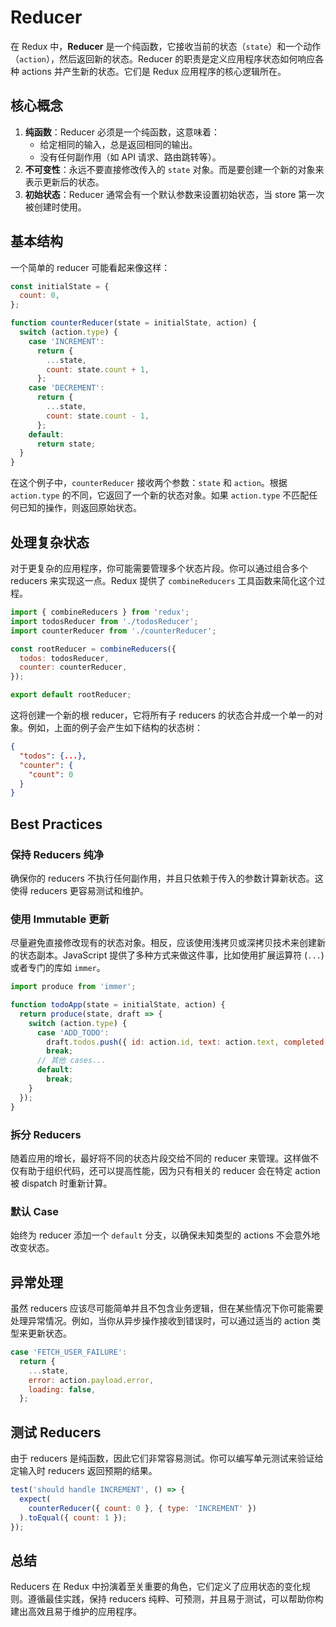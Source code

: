 # Reducer

在 Redux 中，**Reducer** 是一个纯函数，它接收当前的状态（`state`）和一个动作（`action`），然后返回新的状态。Reducer 的职责是定义应用程序状态如何响应各种 actions 并产生新的状态。它们是 Redux 应用程序的核心逻辑所在。

## 核心概念

1. **纯函数**：Reducer 必须是一个纯函数，这意味着：
   - 给定相同的输入，总是返回相同的输出。
   - 没有任何副作用（如 API 请求、路由跳转等）。
2. **不可变性**：永远不要直接修改传入的 `state` 对象。而是要创建一个新的对象来表示更新后的状态。
3. **初始状态**：Reducer 通常会有一个默认参数来设置初始状态，当 store 第一次被创建时使用。

## 基本结构

一个简单的 reducer 可能看起来像这样：

```javascript
const initialState = {
  count: 0,
};

function counterReducer(state = initialState, action) {
  switch (action.type) {
    case 'INCREMENT':
      return {
        ...state,
        count: state.count + 1,
      };
    case 'DECREMENT':
      return {
        ...state,
        count: state.count - 1,
      };
    default:
      return state;
  }
}
```

在这个例子中，`counterReducer` 接收两个参数：`state` 和 `action`。根据 `action.type` 的不同，它返回了一个新的状态对象。如果 `action.type` 不匹配任何已知的操作，则返回原始状态。

## 处理复杂状态

对于更复杂的应用程序，你可能需要管理多个状态片段。你可以通过组合多个 reducers 来实现这一点。Redux 提供了 `combineReducers` 工具函数来简化这个过程。

```javascript
import { combineReducers } from 'redux';
import todosReducer from './todosReducer';
import counterReducer from './counterReducer';

const rootReducer = combineReducers({
  todos: todosReducer,
  counter: counterReducer,
});

export default rootReducer;
```

这将创建一个新的根 reducer，它将所有子 reducers 的状态合并成一个单一的对象。例如，上面的例子会产生如下结构的状态树：

```json
{
  "todos": {...},
  "counter": {
    "count": 0
  }
}
```

## Best Practices

### 保持 Reducers 纯净

确保你的 reducers 不执行任何副作用，并且只依赖于传入的参数计算新状态。这使得 reducers 更容易测试和维护。

### 使用 Immutable 更新

尽量避免直接修改现有的状态对象。相反，应该使用浅拷贝或深拷贝技术来创建新的状态副本。JavaScript 提供了多种方式来做这件事，比如使用扩展运算符 (`...`) 或者专门的库如 `immer`。

```javascript
import produce from 'immer';

function todoApp(state = initialState, action) {
  return produce(state, draft => {
    switch (action.type) {
      case 'ADD_TODO':
        draft.todos.push({ id: action.id, text: action.text, completed: false });
        break;
      // 其他 cases...
      default:
        break;
    }
  });
}
```

### 拆分 Reducers

随着应用的增长，最好将不同的状态片段交给不同的 reducer 来管理。这样做不仅有助于组织代码，还可以提高性能，因为只有相关的 reducer 会在特定 action 被 dispatch 时重新计算。

### 默认 Case

始终为 reducer 添加一个 `default` 分支，以确保未知类型的 actions 不会意外地改变状态。

## 异常处理

虽然 reducers 应该尽可能简单并且不包含业务逻辑，但在某些情况下你可能需要处理异常情况。例如，当你从异步操作接收到错误时，可以通过适当的 action 类型来更新状态。

```javascript
case 'FETCH_USER_FAILURE':
  return {
    ...state,
    error: action.payload.error,
    loading: false,
  };
```

## 测试 Reducers

由于 reducers 是纯函数，因此它们非常容易测试。你可以编写单元测试来验证给定输入时 reducers 返回预期的结果。

```javascript
test('should handle INCREMENT', () => {
  expect(
    counterReducer({ count: 0 }, { type: 'INCREMENT' })
  ).toEqual({ count: 1 });
});
```

## 总结

Reducers 在 Redux 中扮演着至关重要的角色，它们定义了应用状态的变化规则。遵循最佳实践，保持 reducers 纯粹、可预测，并且易于测试，可以帮助你构建出高效且易于维护的应用程序。